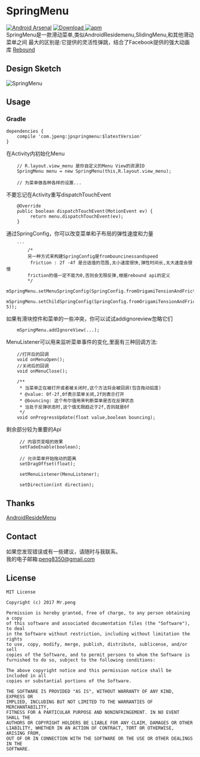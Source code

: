 # SpringMenu
[![Android Arsenal](https://img.shields.io/badge/Android%20Arsenal-JPSpringMenu-brightgreen.svg?style=flat)](https://android-arsenal.com/details/1/6240)
 [ ![Download](https://api.bintray.com/packages/peng83508440/maven/jpspringmenu/images/download.svg) ](https://bintray.com/peng83508440/maven/jpspringmenu/_latestVersion)
[![apm](https://img.shields.io/apm/l/vim-mode.svg)]()
<br>
SpringMenu是一款滑动菜单,类似AndroidResidemenu,SlidingMenu,和其他滑动菜单之间
最大的区别是:它提供的灵活性弹跳，结合了Facebook提供的强大动画库
[Rebound](https://github.com/facebook/rebound) 

## Design Sketch
![SpringMenu](https://github.com/byc4426/SpringMenu/blob/master/art/main.gif)
<br>
## Usage
### Gradle 
```
dependencies {
    compile 'com.jpeng:jpspringmenu:$latestVersion'
}
```
在Activity内初始化Menu
```
    // R.layout.view_menu 是你自定义的Menu View的资源ID
    SpringMenu menu = new SpringMenu(this,R.layout.view_menu);
    
    // 为菜单做各种各样的设置...
```
不要忘记在Activity重写dispatchTouchEvent
```
    @Override
    public boolean dispatchTouchEvent(MotionEvent ev) {
         return menu.dispatchTouchEvent(ev);
    }
```
通过SpringConfig，你可以改变菜单和子布局的弹性速度和力量
```
    ```
        /*
        另一种方式来构建SpringConfig是frombouncinessandspeed
         friction : 2f -4f 是合适值的范围,太小速度很快,弹性时间长,太大速度会很慢
        friction的值一定不能为0,否则会无限反弹,根据rebound api的定义
        */
    mSpringMenu.setMenuSpringConfig(SpringConfig.fromOrigamiTensionAndFriction(20,3));
    mSpringMenu.setChildSpringConfig(SpringConfig.fromOrigamiTensionAndFriction(20, 5));
```
如果有滑块控件和菜单的一些冲突，你可以试试addignoreview忽略它们
```
    mSpringMenu.addIgnoreView(...);
```
MenuListener可以用来监听菜单事件的变化,里面有三种回调方法:
```
    //打开后的回调
    void onMenuOpen();
    //关闭后的回调
    void onMenuClose();
    
    /**
     * 当菜单正在被打开或者被关闭时,这个方法将会被回调(包含拖动弧度)
     * @value: 0f-2f,0f表示菜单关闭,2f则表示打开
     * @bouncing: 这个布尔值用来判断菜单是否在反弹状态
     * 当处于反弹状态时,这个值无限趋近于2f,否则就是0f
     */
    void onProgressUpdate(float value,boolean bouncing);

```
剩余部分较为重要的Api
```
     // 内容页变暗的效果
     setFadeEnable(boolean);
     
     // 允许菜单开始拖动的距离
     setDragOffset(float);
     
     setMenuListener(MenuListener);
     
     setDirection(int direction);
```

## Thanks
[AndroidResideMenu](https://github.com/SpecialCyCi/AndroidResideMenu)

## Contact
如果您发现错误或有一些建议，请随时与我联系。<br>
我的电子邮箱:peng8350@gmail.com

## License
```
MIT License

Copyright (c) 2017 Mr.peng

Permission is hereby granted, free of charge, to any person obtaining a copy
of this software and associated documentation files (the "Software"), to deal
in the Software without restriction, including without limitation the rights
to use, copy, modify, merge, publish, distribute, sublicense, and/or sell
copies of the Software, and to permit persons to whom the Software is
furnished to do so, subject to the following conditions:

The above copyright notice and this permission notice shall be included in all
copies or substantial portions of the Software.

THE SOFTWARE IS PROVIDED "AS IS", WITHOUT WARRANTY OF ANY KIND, EXPRESS OR
IMPLIED, INCLUDING BUT NOT LIMITED TO THE WARRANTIES OF MERCHANTABILITY,
FITNESS FOR A PARTICULAR PURPOSE AND NONINFRINGEMENT. IN NO EVENT SHALL THE
AUTHORS OR COPYRIGHT HOLDERS BE LIABLE FOR ANY CLAIM, DAMAGES OR OTHER
LIABILITY, WHETHER IN AN ACTION OF CONTRACT, TORT OR OTHERWISE, ARISING FROM,
OUT OF OR IN CONNECTION WITH THE SOFTWARE OR THE USE OR OTHER DEALINGS IN THE
SOFTWARE.
```